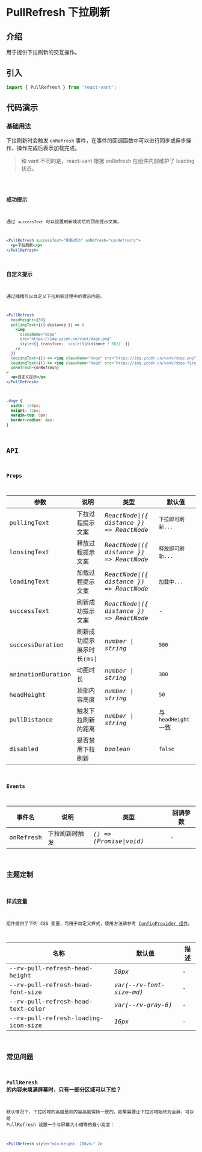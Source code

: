 # PullRefresh 下拉刷新

## 介绍

用于提供下拉刷新的交互操作。

## 引入

```js
import { PullRefresh } from 'react-vant';
```

## 代码演示

### 基础用法

下拉刷新时会触发 `onRefresh` 事件，在事件的回调函数中可以进行同步或异步操作，操作完成后表示加载完成。

> 和 vant 不同的是，react-vant 根据 onRefresh 在组件内部维护了 loading 状态。

<code src="./demo/index.tsx" />

### 成功提示

通过 `successText` 可以设置刷新成功后的顶部提示文案。

```jsx | pure
<PullRefresh successText="刷新成功" onRefresh="{onRefresh}">
  <p>下拉刷新</p>
</PullRefresh>
```

### 自定义提示

通过插槽可以自定义下拉刷新过程中的提示内容。

```jsx | pure
<PullRefresh
  headHeight={80}
  pullingText={({ distance }) => (
    <img
      className="doge"
      src="https://img.yzcdn.cn/vant/doge.png"
      style={{ transform: `scale(${distance / 80})` }}
    />
  )}
  loosingText={() => <img className="doge" src="https://img.yzcdn.cn/vant/doge.png" />}
  loadingText={() => <img className="doge" src="https://img.yzcdn.cn/vant/doge-fire.jpg" />}
  onRefresh={onRefresh}
>
  <p>自定义提示</p>
</PullRefresh>
```

```css
.doge {
  width: 140px;
  height: 72px;
  margin-top: 8px;
  border-radius: 4px;
}
```

## API

### Props

| 参数 | 说明 | 类型 | 默认值 |
| --- | --- | --- | --- |
| pullingText | 下拉过程提示文案 | _ReactNode\|({ distance }) => ReactNode_ | `下拉即可刷新...` |
| loosingText | 释放过程提示文案 | _ReactNode\|({ distance }) => ReactNode_ | `释放即可刷新...` |
| loadingText | 加载过程提示文案 | _ReactNode\|({ distance }) => ReactNode_ | `加载中...` |
| successText | 刷新成功提示文案 | _ReactNode\|({ distance }) => ReactNode_ | - |
| successDuration | 刷新成功提示展示时长(ms) | _number \| string_ | `500` |
| animationDuration | 动画时长 | _number \| string_ | `300` |
| headHeight | 顶部内容高度 | _number \| string_ | `50` |
| pullDistance | 触发下拉刷新的距离 | _number \| string_ | 与 `headHeight` 一致 |
| disabled | 是否禁用下拉刷新 | _boolean_ | `false` |

### Events

| 事件名    | 说明           | 类型                    | 回调参数 |
| --------- | -------------- | ----------------------- | -------- |
| onRefresh | 下拉刷新时触发 | _() => (Promise\|void)_ | -        |

## 主题定制

### 样式变量

组件提供了下列 CSS 变量，可用于自定义样式，使用方法请参考 [ConfigProvider 组件](#/zh-CN/config-provider)。

| 名称                                | 默认值                   | 描述 |
| ----------------------------------- | ------------------------ | ---- |
| --rv-pull-refresh-head-height       | _50px_                   | -    |
| --rv-pull-refresh-head-font-size    | _var(--rv-font-size-md)_ | -    |
| --rv-pull-refresh-head-text-color   | _var(--rv-gray-6)_       | -    |
| --rv-pull-refresh-loading-icon-size | _16px_                   | -    |

## 常见问题

### PullReresh 的内容未填满屏幕时，只有一部分区域可以下拉？

默认情况下，下拉区域的高度是和内容高度保持一致的，如果需要让下拉区域始终为全屏，可以给 PullRefresh 设置一个与屏幕大小相等的最小高度：

```jsx | pure
<PullRefresh style="min-height: 100vh;" />
```
